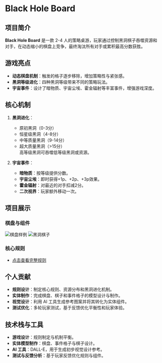 # Black Hole Board

## 项目简介
**Black Hole Board** 是一款 2-4 人的策略桌游，玩家通过控制黑洞棋子吞噬资源和对手，在动态缩小的棋盘上竞争，最终淘汰所有对手或累积最高分数获胜。

## 游戏亮点
- **动态棋盘机制**：触发的格子逐步移除，增加策略性与紧张感。
- **黑洞等级进化**：四种黑洞等级带来不同的策略玩法。
- **宇宙事件**：设计了暗物质、宇宙尘埃、霍金辐射等丰富事件，增强游戏深度。

## 核心机制
1. **黑洞进化**：  
   - 原初黑洞（0-3分）  
   - 恒星级黑洞（4-8分）  
   - 中等质量黑洞（9-14分）  
   - 超大质量黑洞（>15分）  
   高等级黑洞可吞噬低等级黑洞或资源。

2. **宇宙事件**：  
   - **暗物质**：按等级提供分数。  
   - **宇宙尘埃**：即时获得+1p、+2p、+3p效果。  
   - **霍金辐射**：对最近的对手扣减2分。  
   - **二次视界**：玩家额外移动一次。

## 项目展示
### 棋盘与组件
![棋盘样例](images/board_sample.png)
![黑洞棋子](images/black_hole_tokens.png)

### 核心规则
- [点击查看完整规则](rules/BlackHoleBoard_Rules.pdf)

## 个人贡献
- **规则设计**：制定核心规则、资源分布和黑洞进化机制。
- **实体制作**：完成棋盘、棋子和事件格子的模型设计与制作。
- **视觉设计**：利用 AI 工具生成参考图案并将其转化为实体组件。
- **测试优化**：多轮玩家测试，基于反馈优化平衡性和玩家体验。

## 技术栈与工具
- **游戏设计**：规则制定与机制平衡。
- **实体模型制作**：棋盘、事件格子与棋子设计。
- **AI 工具**：DALL-E，用于生成初步视觉设计参考。
- **测试与反馈分析**：基于玩家反馈优化规则与组件。

